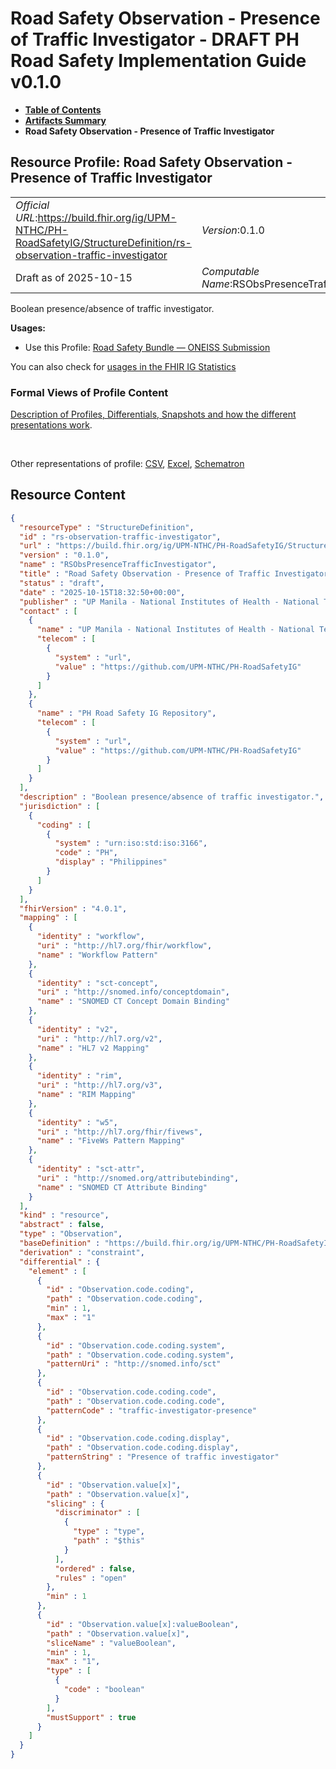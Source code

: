 # Road Safety Observation - Presence of Traffic Investigator - DRAFT PH Road Safety Implementation Guide v0.1.0

* [**Table of Contents**](toc.md)
* [**Artifacts Summary**](artifacts.md)
* **Road Safety Observation - Presence of Traffic Investigator**

## Resource Profile: Road Safety Observation - Presence of Traffic Investigator 

| | |
| :--- | :--- |
| *Official URL*:https://build.fhir.org/ig/UPM-NTHC/PH-RoadSafetyIG/StructureDefinition/rs-observation-traffic-investigator | *Version*:0.1.0 |
| Draft as of 2025-10-15 | *Computable Name*:RSObsPresenceTrafficInvestigator |

 
Boolean presence/absence of traffic investigator. 

**Usages:**

* Use this Profile: [Road Safety Bundle — ONEISS Submission](StructureDefinition-rs-bundle-oneiss.md)

You can also check for [usages in the FHIR IG Statistics](https://packages2.fhir.org/xig/example.fhir.ph.roadsafety|current/StructureDefinition/rs-observation-traffic-investigator)

### Formal Views of Profile Content

 [Description of Profiles, Differentials, Snapshots and how the different presentations work](http://build.fhir.org/ig/FHIR/ig-guidance/readingIgs.html#structure-definitions). 

 

Other representations of profile: [CSV](StructureDefinition-rs-observation-traffic-investigator.csv), [Excel](StructureDefinition-rs-observation-traffic-investigator.xlsx), [Schematron](StructureDefinition-rs-observation-traffic-investigator.sch) 



## Resource Content

```json
{
  "resourceType" : "StructureDefinition",
  "id" : "rs-observation-traffic-investigator",
  "url" : "https://build.fhir.org/ig/UPM-NTHC/PH-RoadSafetyIG/StructureDefinition/rs-observation-traffic-investigator",
  "version" : "0.1.0",
  "name" : "RSObsPresenceTrafficInvestigator",
  "title" : "Road Safety Observation - Presence of Traffic Investigator",
  "status" : "draft",
  "date" : "2025-10-15T18:32:50+00:00",
  "publisher" : "UP Manila - National Institutes of Health - National Telehealth Center",
  "contact" : [
    {
      "name" : "UP Manila - National Institutes of Health - National Telehealth Center",
      "telecom" : [
        {
          "system" : "url",
          "value" : "https://github.com/UPM-NTHC/PH-RoadSafetyIG"
        }
      ]
    },
    {
      "name" : "PH Road Safety IG Repository",
      "telecom" : [
        {
          "system" : "url",
          "value" : "https://github.com/UPM-NTHC/PH-RoadSafetyIG"
        }
      ]
    }
  ],
  "description" : "Boolean presence/absence of traffic investigator.",
  "jurisdiction" : [
    {
      "coding" : [
        {
          "system" : "urn:iso:std:iso:3166",
          "code" : "PH",
          "display" : "Philippines"
        }
      ]
    }
  ],
  "fhirVersion" : "4.0.1",
  "mapping" : [
    {
      "identity" : "workflow",
      "uri" : "http://hl7.org/fhir/workflow",
      "name" : "Workflow Pattern"
    },
    {
      "identity" : "sct-concept",
      "uri" : "http://snomed.info/conceptdomain",
      "name" : "SNOMED CT Concept Domain Binding"
    },
    {
      "identity" : "v2",
      "uri" : "http://hl7.org/v2",
      "name" : "HL7 v2 Mapping"
    },
    {
      "identity" : "rim",
      "uri" : "http://hl7.org/v3",
      "name" : "RIM Mapping"
    },
    {
      "identity" : "w5",
      "uri" : "http://hl7.org/fhir/fivews",
      "name" : "FiveWs Pattern Mapping"
    },
    {
      "identity" : "sct-attr",
      "uri" : "http://snomed.org/attributebinding",
      "name" : "SNOMED CT Attribute Binding"
    }
  ],
  "kind" : "resource",
  "abstract" : false,
  "type" : "Observation",
  "baseDefinition" : "https://build.fhir.org/ig/UPM-NTHC/PH-RoadSafetyIG/StructureDefinition/rs-observation",
  "derivation" : "constraint",
  "differential" : {
    "element" : [
      {
        "id" : "Observation.code.coding",
        "path" : "Observation.code.coding",
        "min" : 1,
        "max" : "1"
      },
      {
        "id" : "Observation.code.coding.system",
        "path" : "Observation.code.coding.system",
        "patternUri" : "http://snomed.info/sct"
      },
      {
        "id" : "Observation.code.coding.code",
        "path" : "Observation.code.coding.code",
        "patternCode" : "traffic-investigator-presence"
      },
      {
        "id" : "Observation.code.coding.display",
        "path" : "Observation.code.coding.display",
        "patternString" : "Presence of traffic investigator"
      },
      {
        "id" : "Observation.value[x]",
        "path" : "Observation.value[x]",
        "slicing" : {
          "discriminator" : [
            {
              "type" : "type",
              "path" : "$this"
            }
          ],
          "ordered" : false,
          "rules" : "open"
        },
        "min" : 1
      },
      {
        "id" : "Observation.value[x]:valueBoolean",
        "path" : "Observation.value[x]",
        "sliceName" : "valueBoolean",
        "min" : 1,
        "max" : "1",
        "type" : [
          {
            "code" : "boolean"
          }
        ],
        "mustSupport" : true
      }
    ]
  }
}

```
